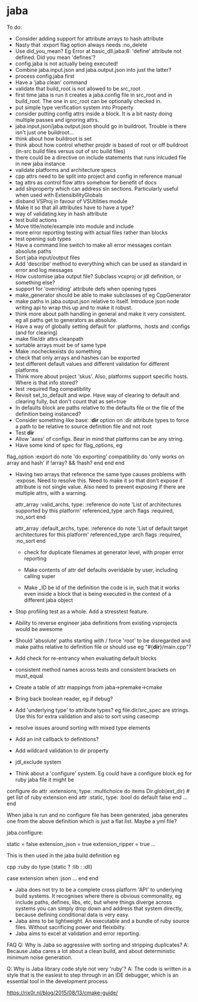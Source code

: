 # jaba

To do:

- Consider adding support for attribute arrays to hash attribute
- Nasty that :export flag option always needs :no_delete
- Use did_you_mean? Eg
  Error at basic_dll.jaba:8: 'define' attribute not defined. Did you mean 'defines'?
- config.jaba is not actually being executed!
- Combine jaba.input.json and jaba.output.json into just the latter?
- process config.jaba first
- Have a 'jaba clean' command
- validate that build_root is not allowed to be src_root
- first time jaba is run it creates a jaba.config file in src_root and in build_root. The one in src_root can be optionally checked in.
- put simple type verification system into Property
- consider putting config attrs inside a block. It is a bit nasty doing multiple passes and ignoring attrs.
- jaba.input.json/jaba.output.json should go in buildroot. Trouble is there isn't just one buildroot...
- think about how buildroot is set
- think about how control whether projdir is based of root or off buildroot (in-src build files versus out of src build files)
- there could be a directive on include statements that runs inlcuded file in new jaba instance
- validate platforms and architecture specs
- cpp attrs need to be split into project and config in reference manual
- tag attrs as control flow attrs somehow for benefit of docs
- add slnproperty which can address sln sections. Particularly useful when used with ExtensibilityGlobals
- disband VSProj in favour of VSUtilities module
- Make it so that all attributes have to have a type?
- way of validating key in hash attribute
- test build actions
- Move title/note/example into module and include
- more error reporting testing with actual files rather than blocks
- test opening sub types
- Have a command line switch to make all error messages contain absolute paths
- Sort jaba input/output files
- Add 'describe' method to everything which can be used as standard in error and log messages
- How customise jaba output file? Subclass vcxproj or jdl definition, or something else?
- support for 'overriding' attribute defs when opening types
- make_generator should be able to make subclasses of eg CppGenerator
- make paths in jaba.output.json relative to itself. Introduce json node writing api to wrap this up and to make it robust.
- think more about path handling in general and make it very consistent. eg all paths get to generators as absolute.
- Have a way of globally setting default for :platforms, :hosts and :configs (and for clearing)
- make file/dir attrs cleanpath
- sortable arrays must be of same type
- Make :nocheckexists do something
- check that only arrays and hashes can be exported
- test different default values and different validation for different platforms
- Think more about project 'skus'. Also, platforms support specific hosts. Where is that info stored?
- test :required flag compatibility
- Revisit set_to_default and wipe. Have way of clearing to default and clearing fully, but don't count that as set=true
- In defaults block are paths relative to the defaults file or the file of the definition being instanced?
- Consider something like  base: :__dir__ option on :dir attribute types to force a path to be relative to source definition file and not root
- Test __dir__
- Allow 'axes' of configs. Bear in mind that platforms can be any string.
- Have some kind of spec for flag_options, eg

flag_option :export do
  note 'do exporting'
  compatibility do
    'only works on array and hash' if !array? && !hash?
    end
  end
end

- Having two arrays that reference the same type causes problems with :expose. Need to resolve this.
Need to make it so that don't expose if attribute is not single value. Also need to prevent exposing
if there are multiple attrs, with a warning.

  attr_array :valid_archs, type: :reference do
    note 'List of architectures supported by this platform'
    referenced_type :arch
    flags :required, :no_sort
  end

  attr_array :default_archs, type: :reference do
    note 'List of default target architectures for this platform'
    referenced_type :arch
    flags :required, :no_sort
  end

  - check for duplicate filenames at generator level, with proper error reporting
  - Make contents of attr def defaults overidable by user, including calling super

  - Make _ID be id of the definition the code is in, such that it works even inside
      a block that is being executed in the context of a different jaba object

- Stop profiling test as a whole. Add a stresstest feature.
- Ability to reverse engineer jaba definitions from existing vsprojects would be awesome
- Should 'absolute' paths starting with / force 'root' to be disregarded and make paths relative to definition file or
  should use eg "#{__dir__}/main.cpp"?
- Add check for re-entrancy when evaluating default blocks
- consistent method names across tests and consistent brackets on must_equal
- Create a table of attr mappings from jaba->premake->cmake
- Bring back boolean reader, eg if debug?
- Add 'underlying type' to attribute types? eg file.dir/src_spec are strings. Use this for extra
  validation and also to sort using casecmp
- resolve issues around sorting with mixed type elements
- Add an init callback to definitions?
- Add wildcard validation to dir property
- jdl_exclude system

- Think about a 'configure' system. Eg could have a configure block eg for ruby jaba file it might be

configure do
  attr :extensions, type: :multichoice do
    items Dir.glob(ext_dir) # get list of ruby extension
  end
  attr :static, type: :bool do
    default false
  end
  ...
end

When jaba is run and no configure file has been generated, jaba generates one from the above definition which is just a flat list.
Maybe a yml file?

jaba.configure:

static = false
extension_json = true
extension_ripper = true
...

This is then used in the jaba build definition eg

cpp :ruby do
  type (static ? :lib : :dll)

  case extension
  when :json
  ...
  end
end




* Jaba does not try to be a complete cross platform 'API' to underlying build systems. It recognises where there is obvious commonality,
eg include paths, defines, libs, etc, but where things diverge across systems you can simply drop down and address that system directly,
because defining conditional data is very easy.
* Jaba aims to be lightweight. An executable and a bundle of ruby source files. Without sacrificing power and fleixibilty.
* Jaba aims to excel at validation and error reporting.

FAQ
Q: Why is Jaba so aggressive with sorting and stripping duplicates?
A: Because Jaba cares a lot about a clean build, and about deterministic minimum noise generation.

Q: Why is Jaba library code style not very 'ruby'?
A: The code is written in a style that is the easiest to step through in an IDE debugger, which is an essential tool in the development process

https://rix0r.nl/blog/2015/08/13/cmake-guide/
